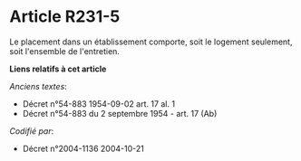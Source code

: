 # Article R231-5

Le placement dans un établissement comporte, soit le logement seulement, soit l'ensemble de l'entretien.

**Liens relatifs à cet article**

_Anciens textes_:

  - Décret n°54-883 1954-09-02 art. 17 al. 1
  - Décret n°54-883 du 2 septembre 1954 - art. 17 (Ab)

_Codifié par_:

  - Décret n°2004-1136 2004-10-21

